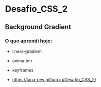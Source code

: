 # Desafio_CSS_2

## Background Gradient

### O que aprendi hoje:

- linear-gradient
- animation
- keyframes

- https://jana-dev.github.io/Desafio_CSS_2/
